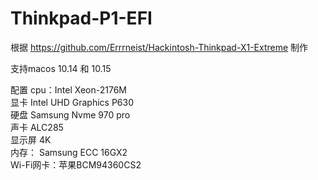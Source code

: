 # Thinkpad-P1-EFI

根据 https://github.com/Errrneist/Hackintosh-Thinkpad-X1-Extreme 制作

支持macos 10.14 和 10.15

配置 cpu：Intel Xeon-2176M  
    显卡 Intel UHD Graphics P630  
    硬盘 Samsung Nvme 970 pro  
    声卡 ALC285  
    显示屏 4K  
    内存： Samsung ECC 16GX2  
    Wi-Fi网卡：苹果BCM94360CS2
    
